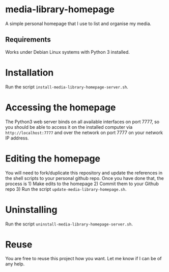 # media-library-homepage

A simple personal homepage that I use to list and organise my media.

## Requirements

Works under Debian Linux systems with Python 3 installed.

# Installation

Run the script `install-media-library-homepage-server.sh`.

# Accessing the homepage

The Python3 web server binds on all available interfaces on port 7777, so you should be able to access it on the installed computer via `http://localhost:7777` and over the network on port 7777 on your network IP address.

# Editing the homepage

You will need to fork/duplicate this repository and update the references in the shell scripts to your personal github repo. Once you have done that, the process is 1) Make edits to the homepage 2) Commit them to your Github repo 3) Run the script `update-media-library-homepage.sh`.

# Uninstalling

Run the script `uninstall-media-library-homepage-server.sh`.

# Reuse

You are free to reuse this project how you want. Let me know if I can be of any help.

